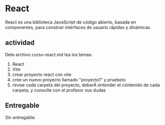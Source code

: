 # React

React es una biblioteca JavaScript de código abierto, basada en componentes, para construir interfaces de usuario rápidas y dinámicas.

## actividad

Dele archivo curso-react.md lea los temas:
1. React
2. Vite
3. crear proyecto react con vite
4. cree un nuevo proyecto llamado "proyecto1" y pruebelo
5. revise cada carpeta del proyecto, deberÁ entender el cóntenido de cada carpeta, y consulte con el profesor sus dudas

## Entregable

Sin entregable.